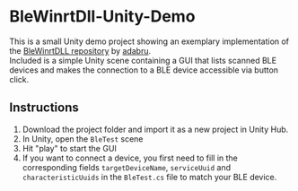 # BleWinrtDll-Unity-Demo


This is a small Unity demo project showing an exemplary implementation of the <a href="https://github.com/adabru/BleWinrtDll">BleWinrtDLL repository</a> by <a href="https://github.com/adabru">adabru</a>.
<br>
Included is a simple Unity scene containing a GUI that lists scanned BLE devices and makes the connection to a BLE device accessible via button click. 
<br>
## Instructions
1. Download the project folder and import it as a new project in Unity Hub.
2. In Unity, open the `BleTest` scene
3. Hit "play" to start the GUI
4. If you want to connect a device, you first need to fill in the corresponding fields `targetDeviceName`, `serviceUuid` and `characteristicUuids` in the `BleTest.cs` file to match your BLE device.
